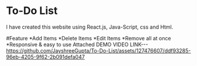 # To-Do List
I have created this website using React.js, Java-Script, css and Html.

#Feature
*Add Items
*Delete Items
*Edit Items
*Remove all at once
*Responsive & easy to use
Attached DEMO VIDEO LINK---
https://github.com/JayshreeGupta/To-Do-List/assets/127476607/ddf93285-96eb-4205-9f62-2b091defa047

